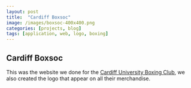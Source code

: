 ```yaml
---
layout: post
title:  "Cardiff Boxsoc"
image: /images/boxsoc-400x400.png
categories: [projects, blog]
tags: [application, web, logo, boxing]
---
```


## Cardiff Boxsoc

This was the website we done for the [Cardiff University Boxing Club](http://www.cardiffboxing.co.uk), we also created the logo that appear on all their merchandise.